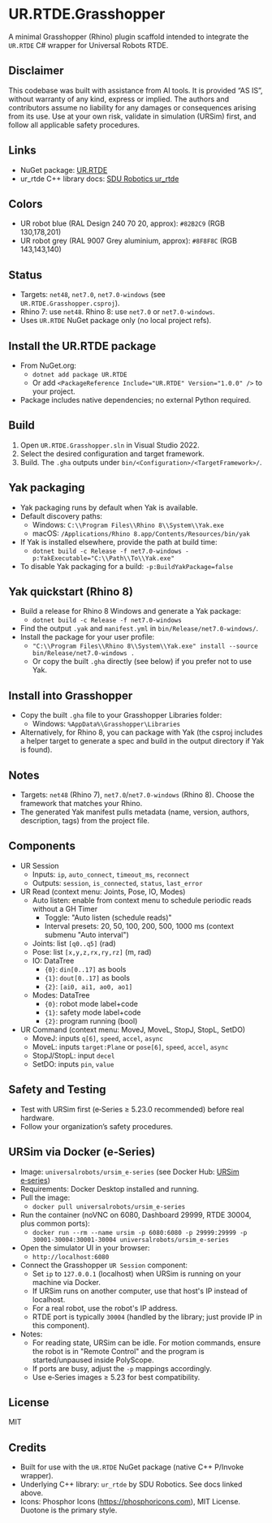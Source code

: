 UR.RTDE.Grasshopper
===================

A minimal Grasshopper (Rhino) plugin scaffold intended to integrate the `UR.RTDE` C# wrapper for Universal Robots RTDE.

Disclaimer
----------
This codebase was built with assistance from AI tools. It is provided “AS IS”, without warranty of any kind, express or implied. The authors and contributors assume no liability for any damages or consequences arising from its use. Use at your own risk, validate in simulation (URSim) first, and follow all applicable safety procedures.

Links
-----
- NuGet package: [UR.RTDE](https://www.nuget.org/packages/UR.RTDE/#readme-body-tab)
- ur_rtde C++ library docs: [SDU Robotics ur_rtde](https://sdurobotics.gitlab.io/ur_rtde/)

Colors
------
- UR robot blue (RAL Design 240 70 20, approx): `#82B2C9` (RGB 130,178,201)
- UR robot grey (RAL 9007 Grey aluminium, approx): `#8F8F8C` (RGB 143,143,140)

Status
------
- Targets: `net48`, `net7.0`, `net7.0-windows` (see `UR.RTDE.Grasshopper.csproj`).
- Rhino 7: use `net48`. Rhino 8: use `net7.0` or `net7.0-windows`.
- Uses `UR.RTDE` NuGet package only (no local project refs).

Install the UR.RTDE package
---------------------------
- From NuGet.org:
  - `dotnet add package UR.RTDE`
  - Or add `<PackageReference Include="UR.RTDE" Version="1.0.0" />` to your project.
- Package includes native dependencies; no external Python required.

Build
-----
1. Open `UR.RTDE.Grasshopper.sln` in Visual Studio 2022.
2. Select the desired configuration and target framework.
3. Build. The `.gha` outputs under `bin/<Configuration>/<TargetFramework>/`.

Yak packaging
-------------
- Yak packaging runs by default when Yak is available.
- Default discovery paths:
  - Windows: `C:\\Program Files\\Rhino 8\\System\\Yak.exe`
  - macOS: `/Applications/Rhino 8.app/Contents/Resources/bin/yak`
- If Yak is installed elsewhere, provide the path at build time:
  - `dotnet build -c Release -f net7.0-windows -p:YakExecutable="C:\\Path\\To\\Yak.exe"`
- To disable Yak packaging for a build: `-p:BuildYakPackage=false`

Yak quickstart (Rhino 8)
------------------------
- Build a release for Rhino 8 Windows and generate a Yak package:
  - `dotnet build -c Release -f net7.0-windows`
- Find the output `.yak` and `manifest.yml` in `bin/Release/net7.0-windows/`.
- Install the package for your user profile:
  - `"C:\\Program Files\\Rhino 8\\System\\Yak.exe" install --source bin/Release/net7.0-windows .`
  - Or copy the built `.gha` directly (see below) if you prefer not to use Yak.

Install into Grasshopper
------------------------
- Copy the built `.gha` file to your Grasshopper Libraries folder:
  - Windows: `%AppData%\Grasshopper\Libraries`
- Alternatively, for Rhino 8, you can package with Yak (the csproj includes a helper target to generate a spec and build in the output directory if Yak is found).

Notes
-----
- Targets: `net48` (Rhino 7), `net7.0`/`net7.0-windows` (Rhino 8). Choose the framework that matches your Rhino.
- The generated Yak manifest pulls metadata (name, version, authors, description, tags) from the project file.

Components
----------
- UR Session
  - Inputs: `ip`, `auto_connect`, `timeout_ms`, `reconnect`
  - Outputs: `session`, `is_connected`, `status`, `last_error`
- UR Read (context menu: Joints, Pose, IO, Modes)
  - Auto listen: enable from context menu to schedule periodic reads without a GH Timer
    - Toggle: "Auto listen (schedule reads)"
    - Interval presets: 20, 50, 100, 200, 500, 1000 ms (context submenu "Auto interval")
  - Joints: list `[q0..q5]` (rad)
  - Pose: list `[x,y,z,rx,ry,rz]` (m, rad)
  - IO: DataTree
    - `{0}`: `din[0..17]` as bools
    - `{1}`: `dout[0..17]` as bools
    - `{2}`: `[ai0, ai1, ao0, ao1]`
  - Modes: DataTree
    - `{0}`: robot mode label+code
    - `{1}`: safety mode label+code
    - `{2}`: program running (bool)
- UR Command (context menu: MoveJ, MoveL, StopJ, StopL, SetDO)
  - MoveJ: inputs `q[6]`, `speed`, `accel`, `async`
  - MoveL: inputs `target:Plane` or `pose[6]`, `speed`, `accel`, `async`
  - StopJ/StopL: input `decel`
  - SetDO: inputs `pin`, `value`

Safety and Testing
------------------
- Test with URSim first (e‑Series ≥ 5.23.0 recommended) before real hardware.
- Follow your organization’s safety procedures.

URSim via Docker (e‑Series)
---------------------------
- Image: `universalrobots/ursim_e-series` (see Docker Hub: [URSim e‑series](https://hub.docker.com/r/universalrobots/ursim_e-series))
- Requirements: Docker Desktop installed and running.
- Pull the image:
  - `docker pull universalrobots/ursim_e-series`
- Run the container (noVNC on 6080, Dashboard 29999, RTDE 30004, plus common ports):
  - `docker run --rm --name ursim -p 6080:6080 -p 29999:29999 -p 30001-30004:30001-30004 universalrobots/ursim_e-series`
- Open the simulator UI in your browser:
  - `http://localhost:6080`
- Connect the Grasshopper `UR Session` component:
  - Set `ip` to `127.0.0.1` (localhost) when URSim is running on your machine via Docker.
  - If URSim runs on another computer, use that host's IP instead of localhost.
  - For a real robot, use the robot's IP address.
  - RTDE port is typically `30004` (handled by the library; just provide IP in this component).
- Notes:
  - For reading state, URSim can be idle. For motion commands, ensure the robot is in "Remote Control" and the program is started/unpaused inside PolyScope.
  - If ports are busy, adjust the `-p` mappings accordingly.
  - Use e‑Series images ≥ 5.23 for best compatibility.

License
-------
MIT

Credits
-------
- Built for use with the `UR.RTDE` NuGet package (native C++ P/Invoke wrapper).
- Underlying C++ library: `ur_rtde` by SDU Robotics. See docs linked above.
- Icons: Phosphor Icons (https://phosphoricons.com), MIT License. Duotone is the primary style.



